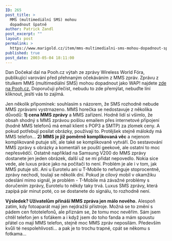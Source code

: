 ```yaml
---
ID: 265
post_title: >
  MMS (multimediální SMS) mohou
  dopadnout špatně
author: Patrick Zandl
post_excerpt: ""
layout: post
permalink: >
  https://www.marigold.cz/item/mms-multimedialni-sms-mohou-dopadnout-spatne
published: true
post_date: 2003-05-04 18:11:00
---
```

<P>Dan Dočekal dal na Pooh.cz výtah ze zprávy Wireless World Fóra, publikující varování před přehnaným očekáváním z MMS zpráv. Zprávu z titulkem MMS (multimediální SMS) mohou dopadnout jako WAP! najdete <A href="http://www.pooh.cz/a.asp?id=2004177&amp;db=" target=_blank>zde na Pooh.cz.</A>&#160;Doporučuji přečíst, nebudu to zde přemýlat, nebuďte líní kliknout, jeslti vás to zajímá. </P>
<P>Jen několik připomínek: souhlasím s názorem, že SMS rozhodně nebude MMS&#160;zprávami vystrnazeno. MMS horečka se nedostavuje z několika důvodů: <STRONG>1) cena MMS zprávy</STRONG> a MMS zařízení. Hodně lidí si všimlo, že obsah shodný s MMS zprávou pošlou emailem přes internetové připojení (hodně MMS telefonů má email klient s POP3 a SMTP) za zlomek ceny. A pokud potřebují posílat obrázky, používají to.&#160;Protějšek stejně málokdy má MMS telefon... <STRONG>2) MMS je již poměrně komplikovaná věc</STRONG> a nejenom komplikovaně putuje sítí, ale také&#160;se komplikovaně vytváří. Do sestavování MMS zprávy s obrázky a komentáři se pouští geekové, ale ostatní to moc nepřesvědčí. Ostatně například na Samsung V200 do MMS zprávy dostanete jen jeden obrázek, další už se mi přidat nepovedlo. Nokia sice vede, ale luxus práce jako na počítači to není. Problém je ale i v tom, jak MMS putuje sítí. Ani u Eurotelu ani u&#160;T-Mobile to nefunguje stoprocentně, zprávy nechodí, toulají se několik dní. Pokud je cílový mobil v okamžiku odeslání mimo signál, je problém - T-Mobile má závažné problémy s doručením zprávy, Eurotelu to někdy taky trvá. Luxus SMS zprávy, která zapípá pár minut poté, co se dostanete do signálu, to rozhodně není. &#160;</P>
<P><STRONG>Výsledek? Uživatelům přináší MMS zpráva jen málo nového.</STRONG> Alespoň zatím, kdy fotoaparát mají jen nejdražší přístroje. Možná se to změní s pádem cen fototelefonů, ale přiznám se, že tomu moc nevěřím. Sám jsem chtěl telefon jen s foťákem a i když jsem do toho fanda&#160;a mám spoustu přátel co mají MMS telefon, stejně moc MMS zpráv neposílám. Především kvůli té nespolehlivosti... a pak je to trochu trapné, cpát se někomu s fotkama...</P>